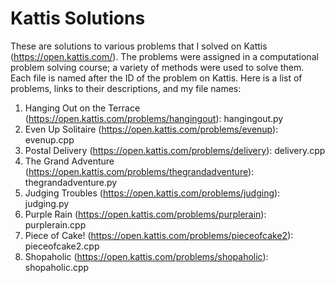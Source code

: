 # Kattis Solutions
These are solutions to various problems that I solved on Kattis (https://open.kattis.com/).
The problems were assigned in a computational problem solving course; a variety of methods were used to solve them.
Each file is named after the ID of the problem on Kattis. Here is a list of problems, links to their descriptions, and my file names:

1. Hanging Out on the Terrace (https://open.kattis.com/problems/hangingout): hangingout.py
2. Even Up Solitaire (https://open.kattis.com/problems/evenup): evenup.cpp
3. Postal Delivery (https://open.kattis.com/problems/delivery): delivery.cpp
4. The Grand Adventure (https://open.kattis.com/problems/thegrandadventure): thegrandadventure.py
5. Judging Troubles (https://open.kattis.com/problems/judging): judging.py
6. Purple Rain (https://open.kattis.com/problems/purplerain): purplerain.cpp
7. Piece of Cake! (https://open.kattis.com/problems/pieceofcake2): pieceofcake2.cpp
8. Shopaholic (https://open.kattis.com/problems/shopaholic): shopaholic.cpp
